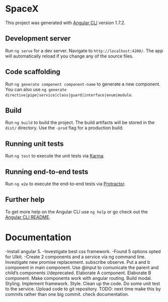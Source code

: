 # SpaceX

This project was generated with [Angular CLI](https://github.com/angular/angular-cli) version 1.7.2.

## Development server

Run `ng serve` for a dev server. Navigate to `http://localhost:4200/`. The app will automatically reload if you change any of the source files.

## Code scaffolding

Run `ng generate component component-name` to generate a new component. You can also use `ng generate directive|pipe|service|class|guard|interface|enum|module`.

## Build

Run `ng build` to build the project. The build artifacts will be stored in the `dist/` directory. Use the `-prod` flag for a production build.

## Running unit tests

Run `ng test` to execute the unit tests via [Karma](https://karma-runner.github.io).

## Running end-to-end tests

Run `ng e2e` to execute the end-to-end tests via [Protractor](http://www.protractortest.org/).

## Further help

To get more help on the Angular CLI use `ng help` or go check out the [Angular CLI README](https://github.com/angular/angular-cli/blob/master/README.md).

# Documentation

-Install angular 5.
-Investigate best css framework.
-Found 5 options opted for Ulkit.
-Create 2 components and a service vía ng command line.
Investigate new promise replacement. subscribe observe.
Put a and b component in main component.
Use @input to comunicate the parent and child’s components //deprecated.
Elaborate A component.
Elaborate B component.
Make components work with angular routing.
Build modal.
Styling.
	Implement framework.
	Style.
Clean up the code.
Do some unit test to the service.
Upload code to git repository.
TODO: next time make this by commits rather than one big commit.
check documentation.
